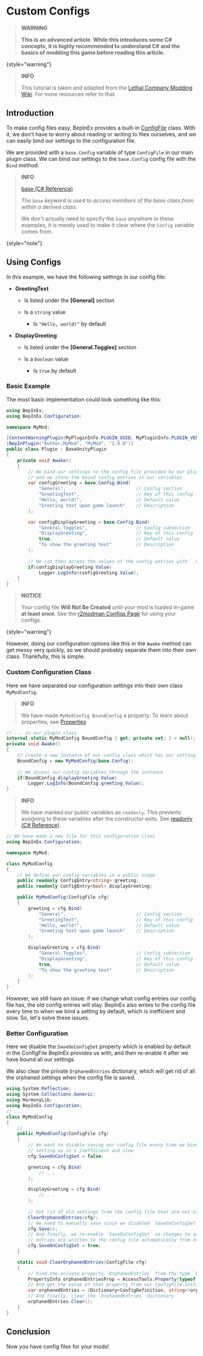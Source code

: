 # Custom Configs

> **WARNING**
> 
> **This is an advanced article. While this introduces some C# concepts, it is highly recommended to understand C# and the basics of modding this game before reading this article.**
> 
{style="warning"}

> **INFO**
>
> This tutorial is taken and adapted from the [Lethal Company Modding Wiki](https://lethal.wiki). For more resources refer to that.
>

## Introduction
To make config files easy, BepInEx provides a built-in [ConfigFile](https://docs.bepinex.dev/api/BepInEx.Configuration.ConfigFile.html) class. With it, we don't have to worry about reading or writing to files ourselves, and we can easily bind our settings to the configuration file.

We are provided with a ``base.Config`` variable of type ``ConfigFile`` in our main plugin class. We can bind our settings to the ``base.Config`` config file with the ``Bind`` method.

> **INFO**
> 
> [base (C# Reference)](https://learn.microsoft.com/en-us/dotnet/csharp/language-reference/keywords/base)
> 
>   _The ``base`` keyword is used to access members of the base class from within a derived class._
> 
> We don't actually need to specify the ``base`` anywhere in these examples, it is merely used to make it clear where the ``Config`` variable comes from.
> 
{style="note"}

## Using Configs
In this example, we have the following settings in our config file:

* **GreetingText**

    * Is listed under the **[General]** section
    * Is a ``string`` value

        * Is ``"Hello, world!"`` by default

* **DisplayGreeting**

    * Is listed under the **[General.Toggles]** section
    * Is a ``boolean`` value

        * Is ``true`` by default

### Basic Example
The most basic implementation could look something like this:

```C#
using BepInEx;
using BepInEx.Configuration;

namespace MyMod;

[ContentWarningPlugin(MyPluginInfo.PLUGIN_GUID, MyPluginInfo.PLUGIN_VERSION, false)]
[BepInPlugin("Author.MyMod", "MyMod", "1.0.0")]
public class Plugin : BaseUnityPlugin
{
    private void Awake()
    {
        // We bind our settings to the config file provided by our plugin instance,
        // and we store the bound config entries in our variables
        var configGreeting = base.Config.Bind(
            "General",                          // Config section
            "GreetingText",                     // Key of this config
            "Hello, world!",                    // Default value
            "Greeting text upon game launch"    // Description
        );

        var configDisplayGreeting = base.Config.Bind(
            "General.Toggles",                  // Config subsection
            "DisplayGreeting",                  // Key of this config
            true,                               // Default value
            "To show the greeting text"         // Description
        );
        
        // We can then access the values of the config entries with `.Value`
        if(configDisplayGreeting.Value)
            Logger.LogInfo(configGreeting.Value);
    }
}
```

> **NOTICE**
> 
> Your config file **Will Not Be Created** until your mod is loaded in-game **at least once**. See the [r2modman Configs Page](https://lethal.wiki/installation/configuration) for using your configs.
> 
{style="warning"}

However, doing our configuration options like this in the ``Awake`` method can get messy very quickly, so we should probably separate them into their own class. Thankfully, this is simple.

### Custom Configuration Class
Here we have separated our configuration settings into their own class ``MyModConfig``.

> **INFO**
> 
> We have made ``MyModConfig BoundConfig`` a property. To learn about properties, see [Properties](https://learn.microsoft.com/en-us/dotnet/csharp/properties)
> 

```C#
// ... in our plugin class
internal static MyModConfig BoundConfig { get; private set; } = null!; 
private void Awake()
{
    // Create a new instance of our config class which has our setting entries
    BoundConfig = new MyModConfig(base.Config); 
    
    // We access our config variables through the instance
    if(BoundConfig.displayGreeting.Value)
        Logger.LogInfo(BoundConfig.greeting.Value);
}
```

> **INFO**
> 
> We have marked our public variables as ``readonly``. This prevents assigning to these variables after the constructor exits. See [readonly (C# Reference)](https://learn.microsoft.com/en-us/dotnet/csharp/language-reference/keywords/readonly).
> 

```C#
// We have made a new file for this configuration class
using BepInEx.Configuration;

namespace MyMod;

class MyModConfig
{
    // We define our config variables in a public scope
    public readonly ConfigEntry<string> greeting;
    public readonly ConfigEntry<bool> displayGreeting;

    public MyModConfig(ConfigFile cfg)
    {
        greeting = cfg.Bind(
            "General",                          // Config section
            "GreetingText",                     // Key of this config
            "Hello, world!",                    // Default value
            "Greeting text upon game launch"    // Description
        );

        displayGreeting = cfg.Bind(
            "General.Toggles",                  // Config subsection
            "DisplayGreeting",                  // Key of this config
            true,                               // Default value
            "To show the greeting text"         // Description
        );
    }
}
```

However, we still have an issue: if we change what config entries our config file has, the old config entries will stay. BepInEx also writes to the config file every time to when we bind a setting by default, which is inefficient and slow. So, let's solve these issues.

### Better Configuration
Here we disable the ``SaveOnConfigSet`` property which is enabled by default in the ConfigFile BepInEx provides us with, and then re-enable it after we have bound all our settings.

We also clear the private ``OrphanedEntries`` dictionary, which will get rid of all the orphaned settings when the config file is saved.

```C#
using System.Reflection;
using System.Collections.Generic;
using HarmonyLib;
using BepInEx.Configuration;
// ...
class MyModConfig
{
    // ...
    public MyModConfig(ConfigFile cfg)
    {
        // We want to disable saving our config file every time we bind a
        // setting as it's inefficient and slow
        cfg.SaveOnConfigSet = false; 

        greeting = cfg.Bind(
            // ...
        );

        displayGreeting = cfg.Bind(
            // ...
        );
        
        // Get rid of old settings from the config file that are not used anymore
        ClearOrphanedEntries(cfg); 
        // We need to manually save since we disabled `SaveOnConfigSet` earlier
        cfg.Save(); 
        // And finally, we re-enable `SaveOnConfigSet` so changes to our config
        // entries are written to the config file automatically from now on
        cfg.SaveOnConfigSet = true; 
    }

    static void ClearOrphanedEntries(ConfigFile cfg) 
    { 
        // Find the private property `OrphanedEntries` from the type `ConfigFile`
        PropertyInfo orphanedEntriesProp = AccessTools.Property(typeof(ConfigFile), "OrphanedEntries"); 
        // And get the value of that property from our ConfigFile instance
        var orphanedEntries = (Dictionary<ConfigDefinition, string>)orphanedEntriesProp.GetValue(cfg); 
        // And finally, clear the `OrphanedEntries` dictionary
        orphanedEntries.Clear(); 
    } 
}
```

## Conclusion
Now you have config files for your mods!